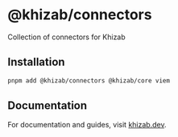 # @khizab/connectors

Collection of connectors for Khizab

## Installation

```bash
pnpm add @khizab/connectors @khizab/core viem
```

## Documentation

For documentation and guides, visit [khizab.dev](https://khizab.dev).
